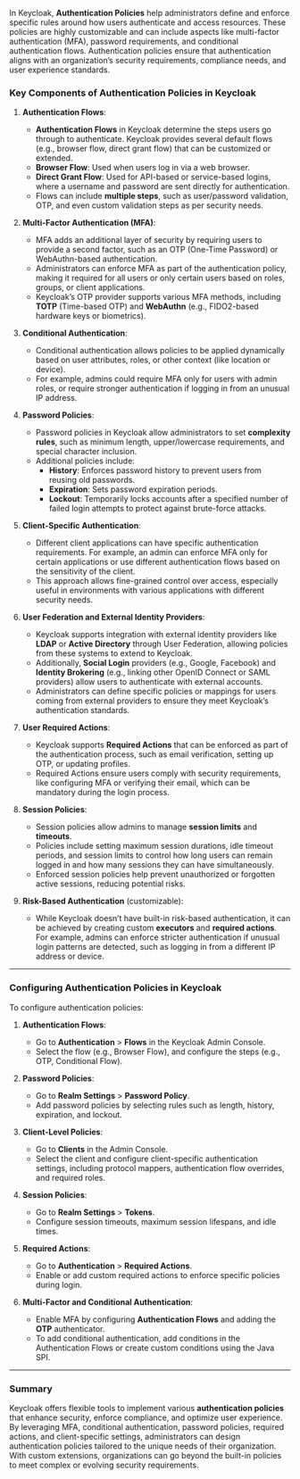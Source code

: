 In Keycloak, **Authentication Policies** help administrators define and enforce specific rules around how users authenticate and access resources. These policies are highly customizable and can include aspects like multi-factor authentication (MFA), password requirements, and conditional authentication flows. Authentication policies ensure that authentication aligns with an organization’s security requirements, compliance needs, and user experience standards.

### Key Components of Authentication Policies in Keycloak

1. **Authentication Flows**:
    - **Authentication Flows** in Keycloak determine the steps users go through to authenticate. Keycloak provides several default flows (e.g., browser flow, direct grant flow) that can be customized or extended.
    - **Browser Flow**: Used when users log in via a web browser.
    - **Direct Grant Flow**: Used for API-based or service-based logins, where a username and password are sent directly for authentication.
    - Flows can include **multiple steps**, such as user/password validation, OTP, and even custom validation steps as per security needs.

2. **Multi-Factor Authentication (MFA)**:
    - MFA adds an additional layer of security by requiring users to provide a second factor, such as an OTP (One-Time Password) or WebAuthn-based authentication.
    - Administrators can enforce MFA as part of the authentication policy, making it required for all users or only certain users based on roles, groups, or client applications.
    - Keycloak’s OTP provider supports various MFA methods, including **TOTP** (Time-based OTP) and **WebAuthn** (e.g., FIDO2-based hardware keys or biometrics).

3. **Conditional Authentication**:
    - Conditional authentication allows policies to be applied dynamically based on user attributes, roles, or other context (like location or device).
    - For example, admins could require MFA only for users with admin roles, or require stronger authentication if logging in from an unusual IP address.

4. **Password Policies**:
    - Password policies in Keycloak allow administrators to set **complexity rules**, such as minimum length, upper/lowercase requirements, and special character inclusion.
    - Additional policies include:
        - **History**: Enforces password history to prevent users from reusing old passwords.
        - **Expiration**: Sets password expiration periods.
        - **Lockout**: Temporarily locks accounts after a specified number of failed login attempts to protect against brute-force attacks.

5. **Client-Specific Authentication**:
    - Different client applications can have specific authentication requirements. For example, an admin can enforce MFA only for certain applications or use different authentication flows based on the sensitivity of the client.
    - This approach allows fine-grained control over access, especially useful in environments with various applications with different security needs.

6. **User Federation and External Identity Providers**:
    - Keycloak supports integration with external identity providers like **LDAP** or **Active Directory** through User Federation, allowing policies from these systems to extend to Keycloak.
    - Additionally, **Social Login** providers (e.g., Google, Facebook) and **Identity Brokering** (e.g., linking other OpenID Connect or SAML providers) allow users to authenticate with external accounts.
    - Administrators can define specific policies or mappings for users coming from external providers to ensure they meet Keycloak’s authentication standards.

7. **User Required Actions**:
    - Keycloak supports **Required Actions** that can be enforced as part of the authentication process, such as email verification, setting up OTP, or updating profiles.
    - Required Actions ensure users comply with security requirements, like configuring MFA or verifying their email, which can be mandatory during the login process.

8. **Session Policies**:
    - Session policies allow admins to manage **session limits** and **timeouts**.
    - Policies include setting maximum session durations, idle timeout periods, and session limits to control how long users can remain logged in and how many sessions they can have simultaneously.
    - Enforced session policies help prevent unauthorized or forgotten active sessions, reducing potential risks.

9. **Risk-Based Authentication** (customizable):
    - While Keycloak doesn’t have built-in risk-based authentication, it can be achieved by creating custom **executors** and **required actions**. For example, admins can enforce stricter authentication if unusual login patterns are detected, such as logging in from a different IP address or device.

---

### Configuring Authentication Policies in Keycloak

To configure authentication policies:

1. **Authentication Flows**:
    - Go to **Authentication** > **Flows** in the Keycloak Admin Console.
    - Select the flow (e.g., Browser Flow), and configure the steps (e.g., OTP, Conditional Flow).

2. **Password Policies**:
    - Go to **Realm Settings** > **Password Policy**.
    - Add password policies by selecting rules such as length, history, expiration, and lockout.

3. **Client-Level Policies**:
    - Go to **Clients** in the Admin Console.
    - Select the client and configure client-specific authentication settings, including protocol mappers, authentication flow overrides, and required roles.

4. **Session Policies**:
    - Go to **Realm Settings** > **Tokens**.
    - Configure session timeouts, maximum session lifespans, and idle times.

5. **Required Actions**:
    - Go to **Authentication** > **Required Actions**.
    - Enable or add custom required actions to enforce specific policies during login.

6. **Multi-Factor and Conditional Authentication**:
    - Enable MFA by configuring **Authentication Flows** and adding the **OTP** authenticator.
    - To add conditional authentication, add conditions in the Authentication Flows or create custom conditions using the Java SPI.

---

### Summary

Keycloak offers flexible tools to implement various **authentication policies** that enhance security, enforce compliance, and optimize user experience. By leveraging MFA, conditional authentication, password policies, required actions, and client-specific settings, administrators can design authentication policies tailored to the unique needs of their organization. With custom extensions, organizations can go beyond the built-in policies to meet complex or evolving security requirements.